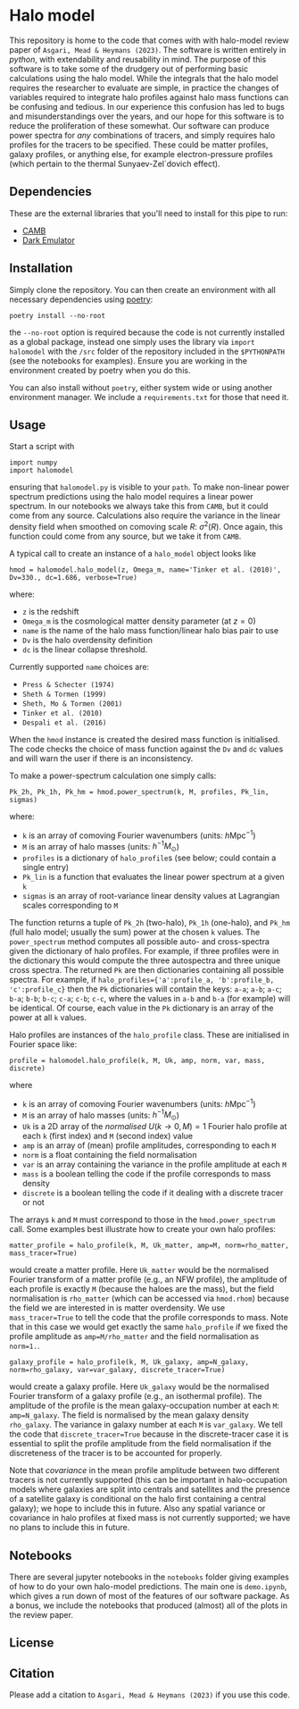 # Halo model
This repository is home to the code that comes with with halo-model review paper of `Asgari, Mead & Heymans (2023)`. The software is written entirely in *python*, with extendability and reusability in mind. The purpose of this software is to take some of the drudgery out of performing basic calculations using the halo model. While the integrals that the halo model requires the researcher to evaluate are simple, in practice the changes of variables required to integrate halo profiles against halo mass functions can be confusing and tedious. In our experience this confusion has led to bugs and misunderstandings over the years, and our hope for this software is to reduce the proliferation of these somewhat. Our software can produce power spectra for *any* combinations of tracers, and simply requires halo profiles for the tracers to be specified. These could be matter profiles, galaxy profiles, or anything else, for example electron-pressure profiles (which pertain to the thermal Sunyaev-Zel`dovich effect).

## Dependencies
These are the external libraries that you'll need to install for this pipe to run: 
* [CAMB](https://camb.readthedocs.io/en/latest/)
* [Dark Emulator](https://pypi.org/project/dark-emulator/)

## Installation
Simply clone the repository. You can then create an environment with all necessary dependencies using [poetry](https://python-poetry.org/):
```
poetry install --no-root
```
the `--no-root` option is required because the code is not currently installed as a global package, instead one simply uses the library via `import halomodel` with the `/src` folder of the repository included in the `$PYTHONPATH` (see the notebooks for examples). Ensure you are working in the environment created by poetry when you do this.

You can also install without `poetry`, either system wide or using another environment manager. We include a `requirements.txt` for those that need it.

## Usage
Start a script with
```
import numpy
import halomodel
```
ensuring that `halomodel.py` is visible to your `path`. To make non-linear power spectrum predictions using the halo model requires a linear power spectrum. In our notebooks we always take this from `CAMB`, but it could come from any source. Calculations also require the variance in the linear density field when smoothed on comoving scale $R$: $\sigma^2(R)$. Once again, this function could come from any source, but we take it from `CAMB`.

A typical call to create an instance of a `halo_model` object looks like
```
hmod = halomodel.halo_model(z, Omega_m, name='Tinker et al. (2010)', Dv=330., dc=1.686, verbose=True)
```
where:
- `z` is the redshift
- `Omega_m` is the cosmological matter density parameter (at $z=0$)
- `name` is the name of the halo mass function/linear halo bias pair to use
- `Dv` is the halo overdensity definition
- `dc` is the linear collapse threshold. 

Currently supported `name` choices are:
- `Press & Schecter (1974)`
- `Sheth & Tormen (1999)`
- `Sheth, Mo & Tormen (2001)`
- `Tinker et al. (2010)`
- `Despali et al. (2016)`

When the `hmod` instance is created the desired mass function is initialised. The code checks the choice of mass function against the `Dv` and `dc` values and will warn the user if there is an inconsistency.

To make a power-spectrum calculation one simply calls:
```
Pk_2h, Pk_1h, Pk_hm = hmod.power_spectrum(k, M, profiles, Pk_lin, sigmas)
```
where: 
- `k` is an array of comoving Fourier wavenumbers (units: $h\mathrm{Mpc}^{-1}$)
- `M` is an array of halo masses (units: $h^{-1}M_\odot$)
- `profiles` is a dictionary of `halo_profile`s (see below; could contain a single entry)
- `Pk_lin` is a function that evaluates the linear power spectrum at a given `k`
- `sigmas` is an array of root-variance linear density values at Lagrangian scales corresponding to `M`

The function returns a tuple of `Pk_2h` (two-halo), `Pk_1h` (one-halo), and `Pk_hm` (full halo model; usually the sum) power at the chosen `k` values. The `power_spectrum` method computes all possible auto- and cross-spectra given the dictionary of halo profiles. For example, if three profiles were in the dictionary this would compute the three autospectra and three unique cross spectra. The returned `Pk` are then dictionaries containing all possible spectra. For example, if `halo_profiles={'a':profile_a, 'b':profile_b, 'c':profile_c}` then the `Pk` dictionaries will contain the keys: `a-a`; `a-b`; `a-c`; `b-a`; `b-b`; `b-c`; `c-a`; `c-b`; `c-c`, where the values in `a-b` and `b-a` (for example) will be identical. Of course, each value in the `Pk` dictionary is an array of the power at all `k` values.

Halo profiles are instances of the `halo_profile` class. These are initialised in Fourier space like:
```
profile = halomodel.halo_profile(k, M, Uk, amp, norm, var, mass, discrete)
```
where
- `k` is an array of comoving Fourier wavenumbers (units: $h\mathrm{Mpc}^{-1}$)
- `M` is an array of halo masses (units: $h^{-1}M_\odot$)
- `Uk` is a 2D array of the *normalised* $U(k\to 0, M)=1$ Fourier halo profile at each `k` (first index) and `M` (second index) value
- `amp` is an array of (mean) profile amplitudes, corresponding to each `M`
- `norm` is a float containing the field normalisation
- `var` is an array containing the variance in the profile amplitude at each `M`
- `mass` is a boolean telling the code if the profile corresponds to mass density
- `discrete` is a boolean telling the code if it dealing with a discrete tracer or not

The arrays `k` and `M` must correspond to those in the `hmod.power_spectrum` call. Some examples best illustrate how to create your own halo profiles:
```
matter_profile = halo_profile(k, M, Uk_matter, amp=M, norm=rho_matter, mass_tracer=True)
```
would create a matter profile. Here `Uk_matter` would be the normalised Fourier transform of a matter profile (e.g., an NFW profile), the amplitude of each profile is exactly `M` (because the haloes are the mass), but the field normalisation is `rho_matter` (which can be accessed via `hmod.rhom`) because the field we are interested in is matter overdensity. We use `mass_tracer=True` to tell the code that the profile corresponds to mass. Note that in this case we would get exactly the same `halo_profile` if we fixed the profile amplitude as `amp=M/rho_matter` and the field normalisation as `norm=1.`.
```
galaxy_profile = halo_profile(k, M, Uk_galaxy, amp=N_galaxy, norm=rho_galaxy, var=var_galaxy, discrete_tracer=True)
```
would create a galaxy profile. Here `Uk_galaxy` would be the normalised Fourier transform of a galaxy profile (e.g., an isothermal profile). The amplitude of the profile is the mean galaxy-occupation number at each `M`: `amp=N_galaxy`. The field is normalised by the mean galaxy density `rho_galaxy`. The variance in galaxy number at each `M` is `var_galaxy`. We tell the code that `discrete_tracer=True` because in the discrete-tracer case it is essential to split the profile amplitude from the field normalisation if the discreteness of the tracer is to be accounted for properly.

Note that *covariance* in the mean profile amplitude between two different tracers is not currently supported (this can be important in halo-occupation models where galaxies are split into centrals and satellites and the presence of a satellite galaxy is conditional on the halo first containing a central galaxy); we hope to include this in future. Also any spatial variance or covariance in halo profiles at fixed mass is not currently supported; we have no plans to include this in future.

## Notebooks
There are several jupyter notebooks in the `notebooks` folder giving examples of how to do your own halo-model predictions. The main one is `demo.ipynb`, which gives a run down of most of the features of our software package. As a bonus, we include the notebooks that produced (almost) all of the plots in the review paper.

## License


## Citation
Please add a citation to `Asgari, Mead & Heymans (2023)` if you use this code.
